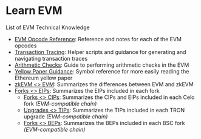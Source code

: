# Learn EVM

List of EVM Technical Knowledge

- [EVM Opcode Reference](evm_opcodes.md): Reference and notes for each of the EVM opcodes
- [Transaction Tracing](tracing.md): Helper scripts and guidance for generating and navigating transaction traces
- [Arithmetic Checks](./arithmetic-checks.md): Guide to performing arithmetic checks in the EVM
- [Yellow Paper Guidance](yellow-paper.md): Symbol reference for more easily reading the Ethereum yellow paper
- [zkEVM <> EVM](zkevm.md): Summarizes the differences between EVM and zkEVM
- [Forks <> EIPs](eips_forks.md): Summarizes the EIPs included in each fork
  - [Forks <> CIPs](cips_forks.md): Summarizes the CIPs and EIPs included in each Celo fork _(EVM-compatible chain)_
  - [Upgrades <> TIPs](tips_upgrades.md): Summarizes the TIPs included in each TRON upgrade _(EVM-compatible chain)_
  - [Forks <> BEPs](beps_forks.md): Summarizes the BEPs included in each BSC fork _(EVM-compatible chain)_
